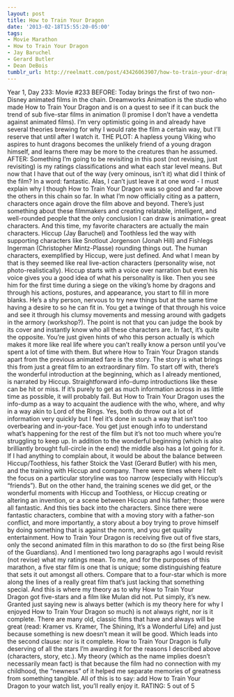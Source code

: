 ```yaml
---
layout: post
title: How to Train Your Dragon
date: '2013-02-18T15:55:20-05:00'
tags:
- Movie Marathon
- How to Train Your Dragon
- Jay Baruchel
- Gerard Butler
- Dean DeBois
tumblr_url: http://reelmatt.com/post/43426063907/how-to-train-your-dragon
---
```



Year 1, Day 233: Movie #233
BEFORE: Today brings the first of two non-Disney animated films in the chain. Dreamworks Animation is the studio who made How to Train Your Dragon and is on a quest to see if it can buck the trend of sub five-star films in animation (I promise I don’t have a vendetta against animated films). I’m very optimistic going in and already have several theories brewing for why I would rate the film a certain way, but I’ll reserve that until after I watch it.
THE PLOT: A hapless young Viking who aspires to hunt dragons becomes the unlikely friend of a young dragon himself, and learns there may be more to the creatures than he assumed.
AFTER: Something I’m going to be revisiting in this post (not revising, just revisiting) is my ratings classifications and what each star level means. But now that I have that out of the way (very ominous, isn’t it) what did I think of the film? In a word: fantastic. Alas, I can’t just leave it at one word - I must explain why I though How to Train Your Dragon was so good and far above the others in this chain so far.
In what I’m now officially citing as a pattern, characters once again drove the film above and beyond. There’s just something about these filmmakers and creating relatable, intelligent, and well-rounded people that the only conclusion I can draw is animation= great characters. And this time, my favorite characters are actually the main characters. Hiccup (Jay Baruchel) and Toothless led the way with supporting characters like Snotlout Jorgenson (Jonah Hill) and Fishlegs Ingerman (Christopher Mintz-Plasse) rounding things out. The human characters, exemplified by Hiccup, were just defined. And what I mean by that is they seemed like real live-action characters (personality wise, not photo-realistically). Hiccup starts with a voice over narration but even his voice gives you a good idea of what his personality is like. Then you see him for the first time during a siege on the viking’s home by dragons and through his actions, postures, and appearance, you start to fill in more blanks. He’s a shy person, nervous to try new things but at the same time having a desire to so he can fit in. You get a twinge of that through his voice and see it through his clumsy movements and messing around with gadgets in the armory (workshop?). The point is not that you can judge the book by its cover and instantly know who all these characters are. In fact, it’s quite the opposite. You’re just given hints of who this person actually is which makes it more like real life where you can’t really know a person until you’ve spent a lot of time with them.
But where How to Train Your Dragon stands apart from the previous animated fare is the story. The story is what brings this from just a great film to an extraordinary film. To start off with, there’s the wonderful introduction at the beginning, which as I already mentioned, is narrated by Hiccup. Straightforward info-dump introductions like these can be hit or miss. If it’s purely to get as much information across in as little time as possible, it will probably fail. But How to Train Your Dragon uses the info-dump as a way to acquaint the audience with the who, where, and why in a way akin to Lord of the Rings. Yes, both do throw out a lot of information very quickly but I feel it’s done in such a way that isn’t too overbearing and in-your-face. You get just enough info to understand what’s happening for the rest of the film but it’s not too much where you’re struggling to keep up. In addition to the wonderful beginning (which is also brilliantly brought full-circle in the end) the middle also has a lot going for it. If I had anything to complain about, it would be about the balance between Hiccup/Toothless, his father Stoick the Vast (Gerard Butler) with his men, and the training with Hiccup and company. There were times where I felt the focus on a particular storyline was too narrow (especially with Hiccup’s “friends”). But on the other hand, the training scenes we did get, or the wonderful moments with Hiccup and Toothless, or Hiccup creating or altering an invention, or a scene between Hiccup and his father; those were all fantastic. And this ties back into the characters. Since there were fantastic characters, combine that with a moving story with a father-son conflict, and more importantly, a story about a boy trying to prove himself by doing something that is against the norm, and you get quality entertainment.
How to Train Your Dragon is receiving five out of five stars, only the second animated film in this marathon to do so (the first being Rise of the Guardians). And I mentioned two long paragraphs ago I would revisit (not revise) what my ratings mean. To me, and for the purposes of this marathon, a five star film is one that is unique; some distinguishing feature that sets it out amongst all others. Compare that to a four-star which is more along the lines of a really great film that’s just lacking that something special. And this is where my theory as to why How to Train Your Dragon got five-stars and a film like Mulan did not. Put simply, it’s new. Granted just saying new is always better (which is my theory here for why I enjoyed How to Train Your Dragon so much) is not always right, nor is it complete. There are many old, classic films that have and always will be great (read: Kramer vs. Kramer, The Shining, It’s a Wonderful Life) and just because something is new doesn’t mean it will be good. Which leads into the second clause: nor is it complete. How to Train Your Dragon is fully deserving of all the stars I’m awarding it for the reasons I described above (characters, story, etc.). My theory (which as the name implies doesn’t necessarily mean fact) is that because the film had no connection with my childhood, the “newness” of it helped me separate memories of greatness from something tangible.
All of this is to say: add How to Train Your Dragon to your watch list, you’ll really enjoy it.
RATING: 5 out of 5
